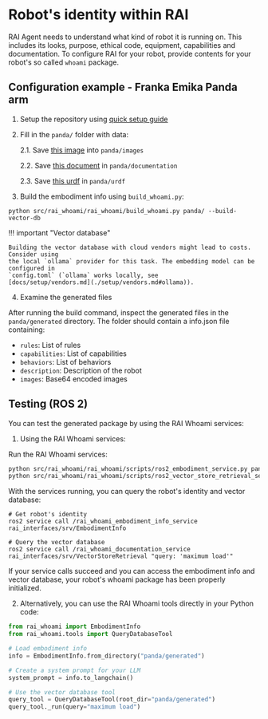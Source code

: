 # Robot's identity within RAI

RAI Agent needs to understand what kind of robot it is running on. This includes its looks, purpose,
ethical code, equipment, capabilities and documentation. To configure RAI for your robot, provide
contents for your robot's so called `whoami` package.

## Configuration example - Franka Emika Panda arm

1. Setup the repository using [quick setup guide](setup/install.md)

2. Fill in the `panda/` folder with data:

   2.1. Save [this image](https://robodk.com/robot/img/Franka-Emika-Panda-robot.png) into
   `panda/images`

   2.2. Save
   [this document](https://github.com/user-attachments/files/16417196/Franka.Emika.Panda.robot.-.RoboDK.pdf)
   in `panda/documentation`

   2.3. Save
   [this urdf](https://github.com/frankaemika/franka_ros/blob/develop/franka_description/robots/panda/panda.urdf.xacro)
   in `panda/urdf`

3. Build the embodiment info using `build_whoami.py`:

```shell
python src/rai_whoami/rai_whoami/build_whoami.py panda/ --build-vector-db
```

!!! important "Vector database"

    Building the vector database with cloud vendors might lead to costs. Consider using
    the local `ollama` provider for this task. The embedding model can be configured in
    `config.toml` (`ollama` works locally, see
    [docs/setup/vendors.md](./setup/vendors.md#ollama)).

4. Examine the generated files

After running the build command, inspect the generated files in the `panda/generated` directory. The
folder should contain a info.json file containing:

- `rules`: List of rules
- `capabilities`: List of capabilities
- `behaviors`: List of behaviors
- `description`: Description of the robot
- `images`: Base64 encoded images

## Testing (ROS 2)

You can test the generated package by using the RAI Whoami services:

1. Using the RAI Whoami services:

Run the RAI Whoami services:

```bash
python src/rai_whoami/rai_whoami/scripts/ros2_embodiment_service.py panda/ &
python src/rai_whoami/rai_whoami/scripts/ros2_vector_store_retrieval_service.py panda/
```
With the services running, you can query the robot's identity and vector database:

```shell
# Get robot's identity
ros2 service call /rai_whoami_embodiment_info_service rai_interfaces/srv/EmbodimentInfo

# Query the vector database
ros2 service call /rai_whoami_documentation_service rai_interfaces/srv/VectorStoreRetrieval "query: 'maximum load'"
```

If your service calls succeed and you can access the embodiment info and vector database, your
robot's whoami package has been properly initialized.

2. Alternatively, you can use the RAI Whoami tools directly in your Python code:

```python
from rai_whoami import EmbodimentInfo
from rai_whoami.tools import QueryDatabaseTool

# Load embodiment info
info = EmbodimentInfo.from_directory("panda/generated")

# Create a system prompt for your LLM
system_prompt = info.to_langchain()

# Use the vector database tool
query_tool = QueryDatabaseTool(root_dir="panda/generated")
query_tool._run(query="maximum load")
```
